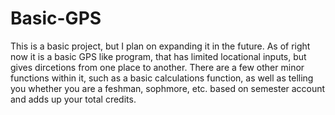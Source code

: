 # Basic-GPS
This is a basic project, but I plan on expanding it in the future. As of right now it is a basic GPS like program, that has limited locational inputs, but gives dircetions from one place to another. There are a few other minor functions within it, such as a basic calculations function, as well as telling you whether you are a feshman, sophmore, etc. based on semester account and adds up your total credits.
